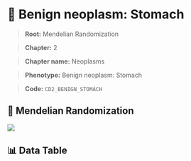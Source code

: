 # 🧪 Benign neoplasm: Stomach

> **Root:** Mendelian Randomization

> **Chapter:** 2  

> **Chapter name:** Neoplasms

> **Phenotype:** Benign neoplasm: Stomach  

> **Code:** `CD2_BENIGN_STOMACH`

## 🧬 Mendelian Randomization  

<img src="/MR/Figures/Forward/CD2_BENIGN_STOMACH.png"/>

## 📊 Data Table

<CsvTableMRF src="/MR/Data/Forward/CD2_BENIGN_STOMACH.csv"/>
